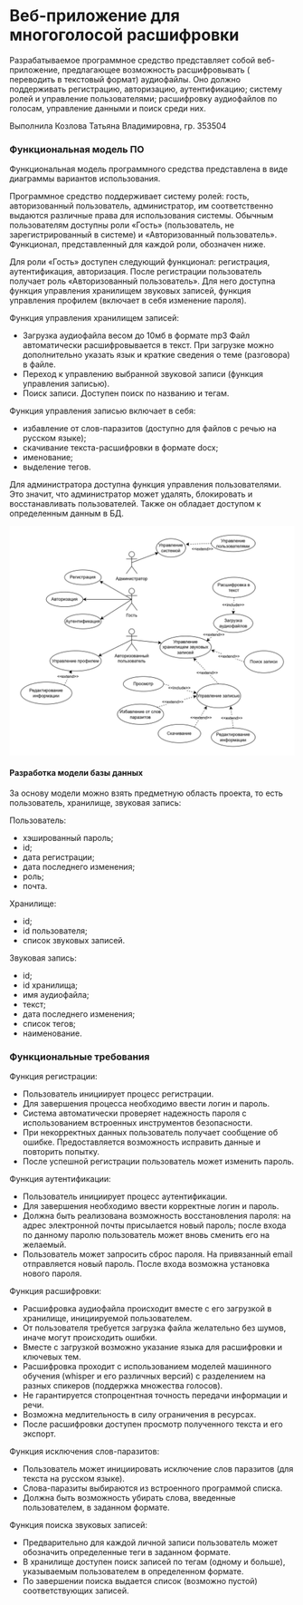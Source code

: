 # Веб-приложение для многоголосой расшифровки

Разрабатываемое программное средство представляет собой веб-приложение, предлагающее возможность расшифровывать (
переводить в текстовый формат) аудиофайлы. Оно должно поддерживать регистрацию, авторизацию, аутентификацию; систему
ролей и управление пользователями; расшифровку аудиофайлов по голосам, управление данными и поиск среди них.

Выполнила Козлова Татьяна Владимировна, гр. 353504

### Функциональная модель ПО

Функциональная модель программного средства представлена в виде диаграммы вариантов использования.

Программное средство поддерживает систему ролей: гость, авторизованный пользователь, администратор, им соответственно
выдаются различные права для использования системы. Обычным пользователям доступны роли «Гость» (пользователь, не
зарегистрированный в системе) и «Авторизованный пользователь». Функционал, представленный для каждой роли, обозначен
ниже.

Для роли «Гость» доступен следующий функционал: регистрация, аутентификация, авторизация. После регистрации пользователь
получает роль «Авторизованный пользователь». Для него доступна функция управления хранилищем звуковых записей, функция
управления профилем (включает в себя изменение пароля).

Функция управления хранилищем записей:

- Загрузка аудиофайла весом до 10мб в формате mp3 Файл автоматически расшифровывается в текст. При загрузке
  можно дополнительно указать язык и краткие сведения о теме (разговора) в файле.
- Переход к управлению выбранной звуковой записи (функция управления записью).
- Поиск записи. Доступен поиск по названию и тегам.

Функция управления записью включает в себя:

- избавление от слов-паразитов (доступно для файлов с речью на русском языке);
- скачивание текста-расшифровки в формате docx;
- именование;
- выделение тегов.

Для администратора доступна функция управления пользователями. Это значит, что администратор может удалять, блокировать
и восстанавливать пользователей. Также он обладает доступом к определенным данным в БД.

![Use case diagram](images/uml_diagram.jpg)

#### Разработка модели базы данных

За основу модели можно взять предметную область проекта, то есть пользователь, хранилище, звуковая запись:

Пользователь:

- хэшированный пароль;
- id;
- дата регистрации;
- дата последнего изменения;
- роль;
- почта.

Хранилище:

- id;
- id пользователя;
- список звуковых записей.

Звуковая запись:

- id;
- id хранилища;
- имя аудиофайла;
- текст;
- дата последнего изменения;
- список тегов;
- наименование.


### Функциональные требования

Функция регистрации:

- Пользователь инициирует процесс регистрации.
- Для завершения процесса необходимо ввести логин и пароль.
- Система автоматически проверяет надежность пароля с использованием встроенных инструментов безопасности.
- При некорректных данных пользователь получает сообщение об ошибке. Предоставляется возможность исправить данные и
  повторить попытку.
- После успешной регистрации пользователь может изменить пароль.

Функция аутентификации:

- Пользователь инициирует процесс аутентификации.
- Для завершения необходимо ввести корректные логин и пароль.
- Должна быть реализована возможность восстановления пароля: на адрес электронной почты присылается новый пароль; после
  входа по данному паролю пользователь может вновь сменить его на желаемый.
- Пользователь может запросить сброс пароля. На привязанный email отправляется новый пароль. После входа возможна
  установка нового пароля.

Функция расшифровки:

- Расшифровка аудиофайла происходит вместе с его загрузкой в хранилище, инициируемой пользователем.
- От пользователя требуется загрузка файла желательно без шумов, иначе могут происходить ошибки.
- Вместе с загрузкой возможно указание языка для расшифровки и ключевых тем.
- Расшифровка проходит с использованием моделей машинного обучения (whisper и его различных версий) с разделением на
  разных спикеров (поддержка множества голосов).
- Не гарантируется стопроцентная точность передачи информации и речи.
- Возможна медлительность в силу ограничения в ресурсах.
- После расшифровки доступен просмотр полученного текста и его экспорт.

Функция исключения слов-паразитов:

- Пользователь может инициировать исключение слов паразитов (для текста на русском языке).
- Слова-паразиты выбираются из встроенного программой списка.
- Должна быть возможность убирать слова, введенные пользователем, в заданном формате.

Функция поиска звуковых записей:

- Предварительно для каждой личной записи пользователь может обозначить определенные теги в заданном формате.
- В хранилище доступен поиск записей по тегам (одному и больше), указываемым пользователем в определенном формате.
- По завершении поиска выдается список (возможно пустой) соответствующих записей.